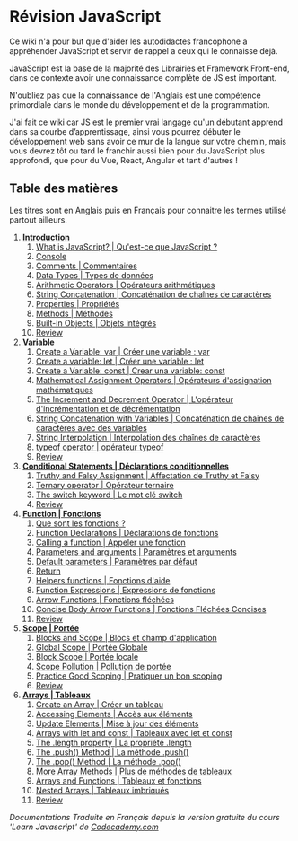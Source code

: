 
 # Révision JavaScript
Ce wiki n'a pour but que d'aider les autodidactes francophone a appréhender JavaScript et servir de rappel a ceux qui le connaisse déjà.

JavaScript est la base de la majorité des Librairies et Framework Front-end, dans ce contexte avoir une connaissance complète de JS est important.

N'oubliez pas que la connaissance de l'Anglais est une compétence primordiale dans le monde du développement et de la programmation.

J'ai fait ce wiki car JS est le premier vrai langage qu'un débutant apprend dans sa courbe d’apprentissage, ainsi vous pourrez débuter le développement web sans avoir ce mur de la langue sur votre chemin, mais vous devrez tôt ou tard le franchir aussi bien pour du JavaScript plus approfondi, que pour du Vue, React, Angular et tant d'autres !

## Table des matières
Les titres sont en Anglais puis en Français pour connaitre les termes utilisé partout ailleurs.

 1. [**Introduction**][1]
	 1. [What is JavaScript? | Qu'est-ce que JavaScript ?][1.1]
	 2. [Console][1.2]
	 3. [Comments | Commentaires][1.3]
	 4. [Data Types | Types de données][1.4]
	 5. [Arithmetic Operators | Opérateurs arithmétiques][1.5]
	 6. [String Concatenation | Concaténation de chaînes de caractères][1.6]
	 7. [Properties | Propriétés][1.7]
	 8. [Methods | Méthodes][1.8]
	 9. [Built-in Objects | Objets intégrés][1.9]
	 10. [Review][R1] 
 2. [**Variable**][2]
	1. [Create a Variable: var | Créer une variable : var][2.1]
	2. [Create a variable: let | Créer une variable : let][2.2]
	3. [Create a Variable: const | Crear una variable: const][2.3]
	4. [Mathematical Assignment Operators | Opérateurs d'assignation mathématiques][2.4]
	5. [The Increment and Decrement Operator | L'opérateur d'incrémentation et de décrémentation][2.5]
	6. [String Concatenation with Variables | Concaténation de chaînes de caractères avec des variables][2.6]
	7. [String Interpolation | Interpolation des chaînes de caractères][2.7]
	8. [typeof operator | opérateur typeof][2.8]
	9. [Review][R2] 
 3. [**Conditional Statements | Déclarations conditionnelles**][3]
	1. [Truthy and Falsy Assignment | Affectation de Truthy et Falsy][3.1]
	2. [Ternary operator | Opérateur ternaire][3.2]
	3. [The switch keyword | Le mot clé switch][3.3]
	4. [Review][R3]
 4. [**Function | Fonctions**][4]
	1. [Que sont les fonctions ?][4.1]
	2. [Function Declarations | Déclarations de fonctions][4.2]
	3. [Calling a function | Appeler une fonction][4.3]
	4. [Parameters and arguments | Paramètres et arguments][4.4]
	5. [Default parameters | Paramètres par défaut][4.5]
	6. [Return][4.6]
	7. [Helpers functions | Fonctions d'aide][4.7]
	8. [Function Expressions | Expressions de fonctions][4.8]
	9. [Arrow Functions | Fonctions fléchées][4.9]
	10. [Concise Body Arrow Functions | Fonctions Fléchées Concises][4.10] 
	11. [Review][R4]
5. [**Scope | Portée**][5]
	1. [Blocks and Scope | Blocs et champ d'application][5.1]
	2. [Global Scope | Portée Globale][5.2]
	3. [Block Scope | Portée locale][5.3]
	4. [Scope Pollution | Pollution de portée][5.4]
	5. [Practice Good Scoping | Pratiquer un bon scoping][5.5]
	6. [Review][R5]
6. [**Arrays | Tableaux**][6]
	1. [Create an Array | Créer un tableau][6.1]
	2. [Accessing Elements | Accès aux éléments][6.2]
	3. [Update Elements | Mise à jour des éléments][6.3]
	4. [Arrays with let and const | Tableaux avec let et const][6.4]
	5. [The .length property | La propriété .length][6.5]
	6. [The .push() Method | La méthode .push()][6.6]
	7. [The .pop() Method | La méthode .pop()][6.7]
	8. [More Array Methods | Plus de méthodes de tableaux][6.8]
	9. [Arrays and Functions | Tableaux et fonctions][6.9]
	10. [Nested Arrays | Tableaux imbriqués][6.10]
	11. [Review][R6]
	 

_Documentations Traduite en Français depuis la version gratuite du cours 'Learn Javascript' de [Codecademy.com][CC]_

[1]: https://github.com/Thoms-code/Javascript-Cheatsheet/wiki/1.-Introduction
[1.1]: https://github.com/Thoms-code/Javascript-Cheatsheet/wiki/1.-Introduction#11-what-is-javascript--quest-ce-que-javascript-
[1.2]: https://github.com/Thoms-code/Javascript-Cheatsheet/wiki/1.-Introduction#12-console
[1.3]: https://github.com/Thoms-code/Javascript-Cheatsheet/wiki/1.-Introduction#13-comments--commentaires
[1.4]: https://github.com/Thoms-code/Javascript-Cheatsheet/wiki/1.-Introduction#14-data-types--types-de-donn%C3%A9es
[1.5]: https://github.com/Thoms-code/Javascript-Cheatsheet/wiki/1.-Introduction#15-arithmetic-operators--op%C3%A9rateurs-arithm%C3%A9tiques
[1.6]: https://github.com/Thoms-code/Javascript-Cheatsheet/wiki/1.-Introduction#16-string-concatenation--concat%C3%A9nation-de-cha%C3%AEnes-de-caract%C3%A8res
[1.7]: https://github.com/Thoms-code/Javascript-Cheatsheet/wiki/1.-Introduction#17-properties--propri%C3%A9t%C3%A9s
[1.8]: https://github.com/Thoms-code/Javascript-Cheatsheet/wiki/1.-Introduction#18-methods--m%C3%A9thodes
[1.9]:https://github.com/Thoms-code/Javascript-Cheatsheet/wiki/1.-Introduction#19-built-in-objects--objets-int%C3%A9gr%C3%A9s
[R1]:https://github.com/Thoms-code/Javascript-Cheatsheet/wiki/1.-Introduction#review
[2]: https://github.com/Thoms-code/Javascript-Cheatsheet/wiki/2.-Variable
[2.1]: https://github.com/Thoms-code/Javascript-Cheatsheet/wiki/2.-Variable#21-create-a-variable-var--cr%C3%A9er-une-variable--var
[2.2]: https://github.com/Thoms-code/Javascript-Cheatsheet/wiki/2.-Variable#22-create-a-variable-let--cr%C3%A9er-une-variable--let
[2.3]: https://github.com/Thoms-code/Javascript-Cheatsheet/wiki/2.-Variable#23-create-a-variable-const--crear-una-variable-const
[2.4]: https://github.com/Thoms-code/Javascript-Cheatsheet/wiki/2.-Variable#24-mathematical-assignment-operators--op%C3%A9rateurs-dassignation-math%C3%A9matiques
[2.5]: https://github.com/Thoms-code/Javascript-Cheatsheet/wiki/2.-Variable#25-the-increment-and-decrement-operator--lop%C3%A9rateur-dincr%C3%A9mentation-et-de-d%C3%A9cr%C3%A9mentation
[2.6]: https://github.com/Thoms-code/Javascript-Cheatsheet/wiki/2.-Variable#26-string-concatenation-with-variables--concat%C3%A9nation-de-cha%C3%AEnes-de-caract%C3%A8res-avec-des-variables
[2.7]: https://github.com/Thoms-code/Javascript-Cheatsheet/wiki/2.-Variable#27-string-interpolation--interpolation-des-cha%C3%AEnes-de-caract%C3%A8res
[2.8]: https://github.com/Thoms-code/Javascript-Cheatsheet/wiki/2.-Variable#28-typeof-operator--op%C3%A9rateur-typeof
[R2]: https://github.com/Thoms-code/Javascript-Cheatsheet/wiki/2.-Variable#review
[3]: https://github.com/Thoms-code/Javascript-Cheatsheet/wiki/3.-Conditional-Statements-%7C-D%C3%A9clarations-conditionnelles
[3.1]: https://github.com/Thoms-code/Javascript-Cheatsheet/wiki/3.-Conditional-Statements-%7C-D%C3%A9clarations-conditionnelles#3-1-truthy-and-falsy-assignment--affectation-de-truthy-et-falsy
[3.2]: https://github.com/Thoms-code/Javascript-Cheatsheet/wiki/3.-Conditional-Statements-%7C-D%C3%A9clarations-conditionnelles#32-ternary-operator--op%C3%A9rateur-ternaire
[3.3]: https://github.com/Thoms-code/Javascript-Cheatsheet/wiki/3.-Conditional-Statements-%7C-D%C3%A9clarations-conditionnelles#33-the-switch-keyword--le-mot-cl%C3%A9-switch
[R3]: https://github.com/Thoms-code/Javascript-Cheatsheet/wiki/3.-Conditional-Statements-%7C-D%C3%A9clarations-conditionnelles#review
[4]: https://github.com/Thoms-code/Javascript-Cheatsheet/wiki/4.-Function-%7C-Fonction
[4.1]: https://github.com/Thoms-code/Javascript-Cheatsheet/wiki/4.-Function-%7C-Fonction#41-que-sont-les-fonctions-
[4.2]: https://github.com/Thoms-code/Javascript-Cheatsheet/wiki/4.-Function-%7C-Fonction#42-function-declarations--d%C3%A9clarations-de-fonctions
[4.3]: https://github.com/Thoms-code/Javascript-Cheatsheet/wiki/4.-Function-%7C-Fonction#43-calling-a-function--appeler-une-fonction
[4.4]: https://github.com/Thoms-code/Javascript-Cheatsheet/wiki/4.-Function-%7C-Fonction#44-parameters-and-arguments--param%C3%A8tres-et-arguments
[4.5]: https://github.com/Thoms-code/Javascript-Cheatsheet/wiki/4.-Function-%7C-Fonction#45-default-parameters--param%C3%A8tres-par-d%C3%A9faut
[4.6]: https://github.com/Thoms-code/Javascript-Cheatsheet/wiki/4.-Function-%7C-Fonction#46-return
[4.7]: https://github.com/Thoms-code/Javascript-Cheatsheet/wiki/4.-Function-%7C-Fonction#47-helpers-functions--fonctions-daide
[4.8]: https://github.com/Thoms-code/Javascript-Cheatsheet/wiki/4.-Function-%7C-Fonction#48-function-expressions--expressions-de-fonctions
[4.9]: https://github.com/Thoms-code/Javascript-Cheatsheet/wiki/4.-Function-%7C-Fonction#49-arrow-functions--fonctions-fl%C3%A9ch%C3%A9es
[4.10]: https://github.com/Thoms-code/Javascript-Cheatsheet/wiki/4.-Function-|-Fonction#410-concise-body-arrow-functions--fonctions-fléchées-concises
[R4]: https://github.com/Thoms-code/Javascript-Cheatsheet/wiki/4.-Function-%7C-Fonction#review
[5]: https://github.com/Thoms-code/Javascript-Cheatsheet/wiki/5.-Scope-%7C-Port%C3%A9e
[5.1]: https://github.com/Thoms-code/Javascript-Cheatsheet/wiki/5.-Scope-%7C-Port%C3%A9e#51-blocks-and-scope--blocs-et-champ-dapplication
[5.2]: https://github.com/Thoms-code/Javascript-Cheatsheet/wiki/5.-Scope-%7C-Port%C3%A9e#52-global-scope--port%C3%A9e-globale
[5.3]: https://github.com/Thoms-code/Javascript-Cheatsheet/wiki/5.-Scope-%7C-Port%C3%A9e#53-block-scope--port%C3%A9e-locale
[5.4]: https://github.com/Thoms-code/Javascript-Cheatsheet/wiki/5.-Scope-%7C-Port%C3%A9e#54-scope-pollution--pollution-de-port%C3%A9e
[5.5]: https://github.com/Thoms-code/Javascript-Cheatsheet/wiki/5.-Scope-%7C-Port%C3%A9e#55-practice-good-scoping--pratiquer-un-bon-scoping
[R5]: https://github.com/Thoms-code/Javascript-Cheatsheet/wiki/5.-Scope-%7C-Port%C3%A9e#review
[6]: https://github.com/Thoms-code/Javascript-Cheatsheet/wiki/6.-Arrays-%7C-Tableaux
[6.1]: https://github.com/Thoms-code/Javascript-Cheatsheet/wiki/6.-Arrays-%7C-Tableaux#61-create-an-array--cr%C3%A9er-un-tableau
[6.2]: https://github.com/Thoms-code/Javascript-Cheatsheet/wiki/6.-Arrays-|-Tableaux#62-accessing-elements--accès-aux-éléments
[6.3]: https://github.com/Thoms-code/Javascript-Cheatsheet/wiki/6.-Arrays-%7C-Tableaux#63-update-elements--mise-%C3%A0-jour-des-%C3%A9l%C3%A9ments
[6.4]: https://github.com/Thoms-code/Javascript-Cheatsheet/wiki/6.-Arrays-%7C-Tableaux#64-arrays-with-let-and-const--tableaux-avec-let-et-const
[6.5]: https://github.com/Thoms-code/Javascript-Cheatsheet/wiki/6.-Arrays-%7C-Tableaux#65-the-length-property--la-propri%C3%A9t%C3%A9-length
[6.6]: https://github.com/Thoms-code/Javascript-Cheatsheet/wiki/6.-Arrays-%7C-Tableaux#66-the-push-method--la-m%C3%A9thode-push
[6.7]: https://github.com/Thoms-code/Javascript-Cheatsheet/wiki/6.-Arrays-%7C-Tableaux#67-the-pop-method--la-m%C3%A9thode-pop
[6.8]: https://github.com/Thoms-code/Javascript-Cheatsheet/wiki/6.-Arrays-%7C-Tableaux#68-more-array-methods--plus-de-m%C3%A9thodes-de-tableaux
[6.9]: https://github.com/Thoms-code/Javascript-Cheatsheet/wiki/6.-Arrays-%7C-Tableaux#69-arrays-and-functions--tableaux-et-fonctions
[6.10]: https://github.com/Thoms-code/Javascript-Cheatsheet/wiki/6.-Arrays-%7C-Tableaux#610-nested-arrays--tableaux-imbriqu%C3%A9s
[R6]: https://github.com/Thoms-code/Javascript-Cheatsheet/wiki/6.-Arrays-%7C-Tableaux#review



[CC]: https://www.codecademy.com/
